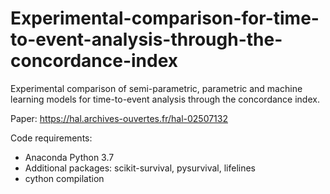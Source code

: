 # Experimental-comparison-for-time-to-event-analysis-through-the-concordance-index
Experimental comparison of semi-parametric, parametric and machine learning models for time-to-event analysis through the concordance index.

Paper: https://hal.archives-ouvertes.fr/hal-02507132

Code requirements:

- Anaconda Python 3.7
- Additional packages: scikit-survival, pysurvival, lifelines
- cython compilation
